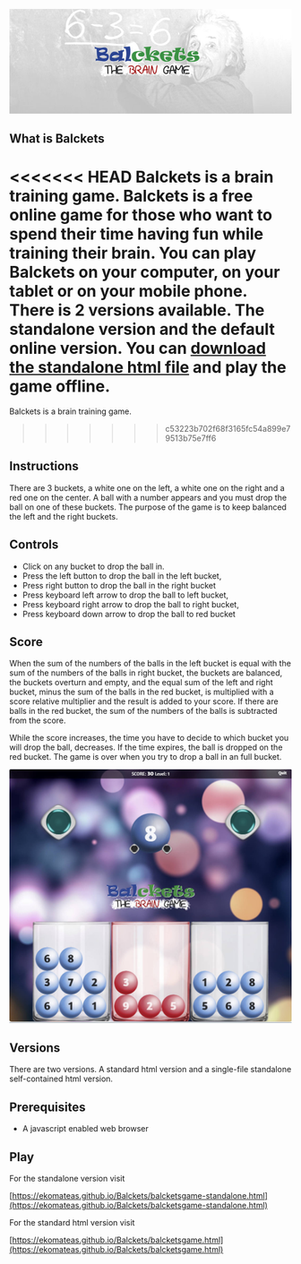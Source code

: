 ![Balckets](images/logos/balckets-fb-cover.jpg)

<div align="center">
  

</div>


## What is Balckets

<<<<<<< HEAD
Balckets is a brain training game. 
Balckets is a free online game for those who want to spend their time having fun while training their brain.
You can play Balckets on your computer, on your tablet or on your mobile phone.
There is 2 versions available. The standalone version and the default online version.
You can [download the standalone html file](https://ekomateas.github.io/Balckets/balcketsgame-standalone.html) and play the game offline.
=======
Balckets is a brain training game.
>>>>>>> c53223b702f68f3165fc54a899e79513b75e7ff6

## Instructions

There are 3 buckets, a white one on the left, a white one on the right and a red one on the center. A ball with a number appears and you must drop the ball on one of these buckets. The purpose of the game is to keep balanced the left and the right buckets.

## Controls

- Click on any bucket to drop the ball in.
- Press the left button to drop the ball in the left bucket,
- Press right button to drop the ball in the right bucket
- Press keyboard left arrow to drop the ball to left bucket,
- Press keyboard right arrow to drop the ball to right bucket,
- Press keyboard down arrow to drop the ball to red bucket

## Score

When the sum of the numbers of the balls in the left bucket is equal with the sum of the numbers of the balls in right bucket, the buckets are balanced, the buckets overturn and empty, and the equal sum of the left and right bucket, minus the sum of the balls in the red bucket, is multiplied with a score relative multiplier and the result is added to your score. If there are balls in the red bucket, the sum of the numbers of the balls is subtracted from the score.

While the score increases, the time you have to decide to which bucket you will drop the ball, decreases. If the time expires, the ball is dropped on the red bucket. The game is over when you try to drop a ball in an full bucket.

 <p align="center">
  <img src="screenshots/balckets-screenshot-1.jpg" />
</p>

## Versions

There are two versions. A standard html version and a single-file standalone self-contained html version.

## Prerequisites

- A javascript enabled web browser

## Play

For the standalone version visit 

[https://ekomateas.github.io/Balckets/balcketsgame-standalone.html](https://ekomateas.github.io/Balckets/balcketsgame-standalone.html) 

For the standard html version visit 

[https://ekomateas.github.io/Balckets/balcketsgame.html](https://ekomateas.github.io/Balckets/balcketsgame.html) 




